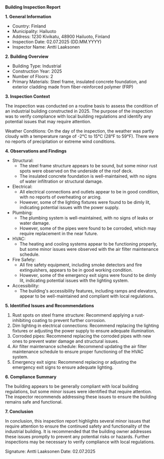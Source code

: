 **Building Inspection Report**

**1. General Information**

* Country: Finland
* Municipality: Hailuoto
* Address: 1230 Kivikatu, 48900 Hailuoto, Finland
* Inspection Date: 02.07.2025 (DD.MM.YYYY)
* Inspector Name: Antti Laaksonen

**2. Building Overview**

* Building Type: Industrial
* Construction Year: 2025
* Number of Floors: 2
* Primary Materials: Steel frame, insulated concrete foundation, and exterior cladding made from fiber-reinforced polymer (FRP)

**3. Inspection Context**

The inspection was conducted on a routine basis to assess the condition of an industrial building constructed in 2025. The purpose of the inspection was to verify compliance with local building regulations and identify any potential issues that may require attention.

Weather Conditions: On the day of the inspection, the weather was partly cloudy with a temperature range of -2°C to 15°C (28°F to 59°F). There were no reports of precipitation or extreme wind conditions.

**4. Observations and Findings**

* Structural:
	+ The steel frame structure appears to be sound, but some minor rust spots were observed on the underside of the roof deck.
	+ The insulated concrete foundation is well-maintained, with no signs of water infiltration or structural damage.
* Electrical:
	+ All electrical connections and outlets appear to be in good condition, with no reports of overheating or arcing.
	+ However, some of the lighting fixtures were found to be dimly lit, indicating potential issues with the power supply.
* Plumbing:
	+ The plumbing system is well-maintained, with no signs of leaks or water damage.
	+ However, some of the pipes were found to be corroded, which may require replacement in the near future.
* HVAC:
	+ The heating and cooling systems appear to be functioning properly, but some minor issues were observed with the air filter maintenance schedule.
* Fire Safety:
	+ All fire safety equipment, including smoke detectors and fire extinguishers, appears to be in good working condition.
	+ However, some of the emergency exit signs were found to be dimly lit, indicating potential issues with the lighting system.
* Accessibility:
	+ The building's accessibility features, including ramps and elevators, appear to be well-maintained and compliant with local regulations.

**5. Identified Issues and Recommendations**

1. Rust spots on steel frame structure: Recommend applying a rust-inhibiting coating to prevent further corrosion.
2. Dim lighting in electrical connections: Recommend replacing the lighting fixtures or adjusting the power supply to ensure adequate illumination.
3. Corroded pipes: Recommend replacing the corroded pipes with new ones to prevent water damage and structural issues.
4. Air filter maintenance schedule: Recommend updating the air filter maintenance schedule to ensure proper functioning of the HVAC system.
5. Emergency exit signs: Recommend replacing or adjusting the emergency exit signs to ensure adequate lighting.

**6. Compliance Summary**

The building appears to be generally compliant with local building regulations, but some minor issues were identified that require attention. The inspector recommends addressing these issues to ensure the building remains safe and functional.

**7. Conclusion**

In conclusion, this inspection report highlights several minor issues that require attention to ensure the continued safety and functionality of the industrial building. It is recommended that the building owner addresses these issues promptly to prevent any potential risks or hazards. Further inspections may be necessary to verify compliance with local regulations.

Signature: Antti Laaksonen
Date: 02.07.2025